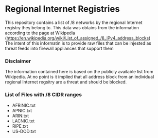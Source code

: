 # Regional Internet Registries
This repository contains a list of /8 networks by the regional Internet registry they belong to.  This data was obtains from the information according to the page at Wikipedia (https://en.wikipedia.org/wiki/List_of_assigned_/8_IPv4_address_blocks)
The intent of this informatin is to provide raw files that can be injested as threat feeds into firewall appliances that support them

### Disclaimer
The information contained here is based on the publicly available list from Wikipedia.  At no point is it implied that all address block from an individual regional Internet regsitry are a threat and should be blocked.

### List of Files with /8 CIDR ranges
- AFRINIC.txt
- APNIC.txt
- ARIN.txt
- LACNIC.txt
- RIPE.txt
- US-DOD.txt

